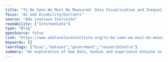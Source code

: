 ```yaml
---
title: "To Be Seen We Must Be Measured: Data Visualisation and Inequality"
focus: "AI and Disability/Outliers"
source: "Ada Lovelace Institute"
readability: ["Intermediate"]
type: "Blog"
openSource: false
link: "https://www.adalovelaceinstitute.org/to-be-seen-we-must-be-measured-data-visualisation-and-inequality/"
keywords: []
learnTags: ["bias","dataset","government","researchCentre"]
summary: "An exploration of how data, bodies and experience entwine in situations of inequality and injustice, with a specific focus on the impacts of the COVID-19 pandemic. "
---
```

